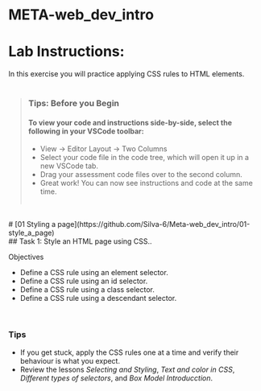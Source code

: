 # META-web_dev_intro
# Lab Instructions:

In this exercise you will practice applying CSS rules to HTML elements.<br><br>

> ### **Tips: Before you Begin**
> #### **To view your code and instructions side-by-side**, select the following in your VSCode toolbar:
> - View -> Editor Layout -> Two Columns
> - Select your code file in the code tree, which will open it up in a new VSCode tab.
> - Drag your assessment code files over to the second column. 
> - Great work! You can now see instructions and code at the same time. 
 <br><br> 
 
<br>
# [01 Styling a page](https://github.com/Silva-6/Meta-web_dev_intro/01-style_a_page) <br>
## Task 1: Style an HTML page using CSS..

Objectives
- Define a CSS rule using an element selector.
- Define a CSS rule using an id selector.
- Define a CSS rule using a class selector.
- Define a CSS rule using a descendant selector.


<br>


### Tips

* If you get stuck, apply the CSS rules one at a time and verify their behaviour is what you expect.
* Review the lessons *Selecting and Styling*, *Text and color in CSS*, *Different types of selectors*, and *Box Model Introducction*.
